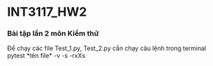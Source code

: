 # INT3117_HW2
<h3>Bài tập lần 2 môn Kiểm thử </h3>
Để chạy các file Test_1.py, Test_2.py cần chạy câu lệnh trong terminal <br>
pytest *tên file* -v -s -rxXs <br>
